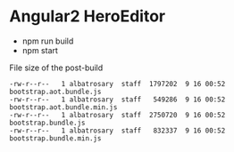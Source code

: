 # Angular2 HeroEditor

* npm run build
* npm start

File size of the post-build

```
-rw-r--r--   1 albatrosary  staff  1797202  9 16 00:52 bootstrap.aot.bundle.js
-rw-r--r--   1 albatrosary  staff   549286  9 16 00:52 bootstrap.aot.bundle.min.js
-rw-r--r--   1 albatrosary  staff  2750720  9 16 00:52 bootstrap.bundle.js
-rw-r--r--   1 albatrosary  staff   832337  9 16 00:52 bootstrap.bundle.min.js
```
